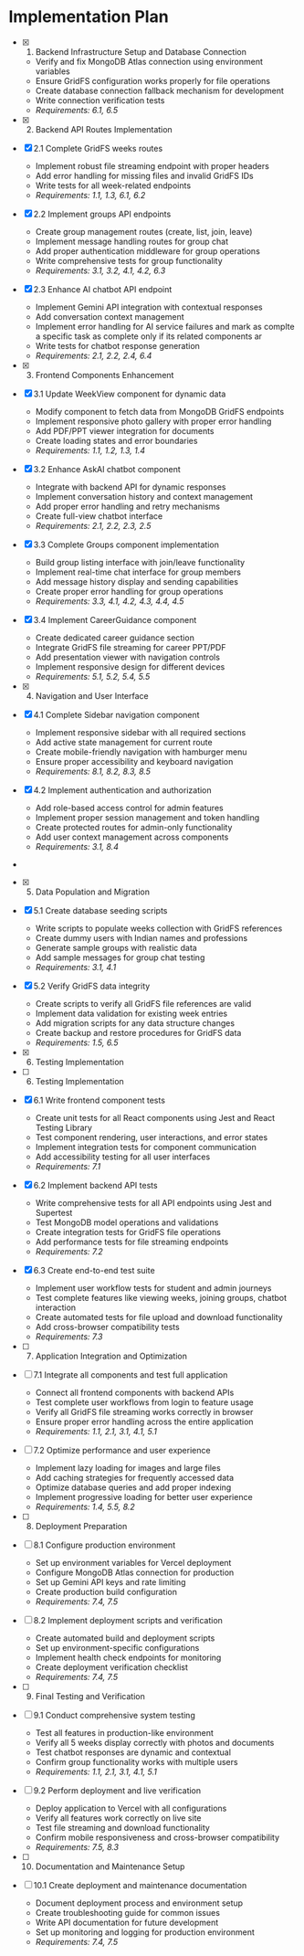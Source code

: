 # Implementation Plan

- [x] 1. Backend Infrastructure Setup and Database Connection



  - Verify and fix MongoDB Atlas connection using environment variables
  - Ensure GridFS configuration works properly for file operations
  - Create database connection fallback mechanism for development
  - Write connection verification tests
  - _Requirements: 6.1, 6.5_

- [x] 2. Backend API Routes Implementation





- [x] 2.1 Complete GridFS weeks routes




  - Implement robust file streaming endpoint with proper headers
  - Add error handling for missing files and invalid GridFS IDs
  - Write tests for all week-related endpoints
  - _Requirements: 1.1, 1.3, 6.1, 6.2_

- [x] 2.2 Implement groups API endpoints


  - Create group management routes (create, list, join, leave)
  - Implement message handling routes for group chat
  - Add proper authentication middleware for group operations
  - Write comprehensive tests for group functionality
  - _Requirements: 3.1, 3.2, 4.1, 4.2, 6.3_

- [x] 2.3 Enhance AI chatbot API endpoint


  - Implement Gemini API integration with contextual responses
  - Add conversation context management
  - Implement error handling for AI service failures and mark as complte a specific task as complete only if its related components ar
  - Write tests for chatbot response generation
  - _Requirements: 2.1, 2.2, 2.4, 6.4_

- [x] 3. Frontend Components Enhancement




- [x] 3.1 Update WeekView component for dynamic data


  - Modify component to fetch data from MongoDB GridFS endpoints
  - Implement responsive photo gallery with proper error handling
  - Add PDF/PPT viewer integration for documents
  - Create loading states and error boundaries
  - _Requirements: 1.1, 1.2, 1.3, 1.4_

- [x] 3.2 Enhance AskAI chatbot component


  - Integrate with backend API for dynamic responses
  - Implement conversation history and context management
  - Add proper error handling and retry mechanisms
  - Create full-view chatbot interface
  - _Requirements: 2.1, 2.2, 2.3, 2.5_

- [x] 3.3 Complete Groups component implementation


  - Build group listing interface with join/leave functionality
  - Implement real-time chat interface for group members
  - Add message history display and sending capabilities
  - Create proper error handling for group operations
  - _Requirements: 3.3, 4.1, 4.2, 4.3, 4.4, 4.5_


- [x] 3.4 Implement CareerGuidance component

  - Create dedicated career guidance section
  - Integrate GridFS file streaming for career PPT/PDF
  - Add presentation viewer with navigation controls
  - Implement responsive design for different devices
  - _Requirements: 5.1, 5.2, 5.4, 5.5_

- [x] 4. Navigation and User Interface





- [x] 4.1 Complete Sidebar navigation component


  - Implement responsive sidebar with all required sections
  - Add active state management for current route
  - Create mobile-friendly navigation with hamburger menu
  - Ensure proper accessibility and keyboard navigation
  - _Requirements: 8.1, 8.2, 8.3, 8.5_

- [x] 4.2 Implement authentication and authorization


  - Add role-based access control for admin features
  - Implement proper session management and token handling
  - Create protected routes for admin-only functionality
  - Add user context management across components
  - _Requirements: 3.1, 8.4_
-

- [x] 5. Data Population and Migration




- [x] 5.1 Create database seeding scripts


  - Write scripts to populate weeks collection with GridFS references
  - Create dummy users with Indian names and professions
  - Generate sample groups with realistic data
  - Add sample messages for group chat testing
  - _Requirements: 3.1, 4.1_

- [x] 5.2 Verify GridFS data integrity


  - Create scripts to verify all GridFS file references are valid
  - Implement data validation for existing week entries
  - Add migration scripts for any data structure changes
  - Create backup and restore procedures for GridFS data
  - _Requirements: 1.5, 6.5_
- [x] 6. Testing Implementation




- [ ] 6. Testing Implementation

- [x] 6.1 Write frontend component tests


  - Create unit tests for all React components using Jest and React Testing Library
  - Test component rendering, user interactions, and error states
  - Implement integration tests for component communication
  - Add accessibility testing for all user interfaces
  - _Requirements: 7.1_

- [x] 6.2 Implement backend API tests


  - Write comprehensive tests for all API endpoints using Jest and Supertest
  - Test MongoDB model operations and validations
  - Create integration tests for GridFS file operations
  - Add performance tests for file streaming endpoints
  - _Requirements: 7.2_

- [x] 6.3 Create end-to-end test suite

  - Implement user workflow tests for student and admin journeys
  - Test complete features like viewing weeks, joining groups, chatbot interaction
  - Create automated tests for file upload and download functionality
  - Add cross-browser compatibility tests
  - _Requirements: 7.3_

- [ ] 7. Application Integration and Optimization
- [ ] 7.1 Integrate all components and test full application
  - Connect all frontend components with backend APIs
  - Test complete user workflows from login to feature usage
  - Verify all GridFS file streaming works correctly in browser
  - Ensure proper error handling across the entire application
  - _Requirements: 1.1, 2.1, 3.1, 4.1, 5.1_

- [ ] 7.2 Optimize performance and user experience
  - Implement lazy loading for images and large files
  - Add caching strategies for frequently accessed data
  - Optimize database queries and add proper indexing
  - Implement progressive loading for better user experience
  - _Requirements: 1.4, 5.5, 8.2_

- [ ] 8. Deployment Preparation
- [ ] 8.1 Configure production environment
  - Set up environment variables for Vercel deployment
  - Configure MongoDB Atlas connection for production
  - Set up Gemini API keys and rate limiting
  - Create production build configuration
  - _Requirements: 7.4, 7.5_

- [ ] 8.2 Implement deployment scripts and verification
  - Create automated build and deployment scripts
  - Set up environment-specific configurations
  - Implement health check endpoints for monitoring
  - Create deployment verification checklist
  - _Requirements: 7.4, 7.5_

- [ ] 9. Final Testing and Verification
- [ ] 9.1 Conduct comprehensive system testing
  - Test all features in production-like environment
  - Verify all 5 weeks display correctly with photos and documents
  - Test chatbot responses are dynamic and contextual
  - Confirm group functionality works with multiple users
  - _Requirements: 1.1, 2.1, 3.1, 4.1, 5.1_

- [ ] 9.2 Perform deployment and live verification
  - Deploy application to Vercel with all configurations
  - Verify all features work correctly on live site
  - Test file streaming and download functionality
  - Confirm mobile responsiveness and cross-browser compatibility
  - _Requirements: 7.5, 8.3_

- [ ] 10. Documentation and Maintenance Setup
- [ ] 10.1 Create deployment and maintenance documentation
  - Document deployment process and environment setup
  - Create troubleshooting guide for common issues
  - Write API documentation for future development
  - Set up monitoring and logging for production environment
  - _Requirements: 7.4, 7.5_